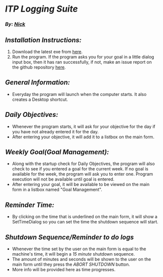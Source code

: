 # ***ITP Logging Suite***
### *By: [Nick](http://steamcommunity.com/profiles/76561198124391666)*

## *Installation Instructions:*
1. Download the latest exe from [here](https://github.com/nicksuperiorservers/loggingSuite/releases/latest).
2. Run the program. If the program asks you for your goal in a little dialog input box, then it has ran successfully, if not, make an issue report on the github repository [here](https://github.com/nicksuperiorservers/loggingSuite/issues/new).

## *General Information:*
- Everyday the program will launch when the computer starts. It also creates a Desktop shortcut.
## *Daily Objectives:*
- Whenever the program starts, it will ask for your objective for the day if you have not already entered it for the day.
- After entering your objective, it will add it to a listbox on the main form.
## *Weekly Goal(Goal Management):*
- Along with the startup check for Daily Objectives, the program will also check to see if you entered a goal for the current week. If no goal is available for the week, the program will ask you to enter one. Program execution will not be available until goal is entered.
- After entering your goal, it will be available to be viewed on the main form in a listbox named "Goal Management".
## *Reminder Time:*
- By clicking on the time that is underlined on the main form, it will show a SetTimeDialog so you can set the time the shutdown sequence will start.
## *Shutdown Sequence/Reminder to do logs*
- Whenever the time set by the user on the main form is equal to the machine's time, it will begin a *15 minute* shutdown sequence.
- The amount of minutes and seconds will be shown to the user on the main form until they press the *ABORT SHUTDOWN* button.
- More info will be provided here as time progresses.
